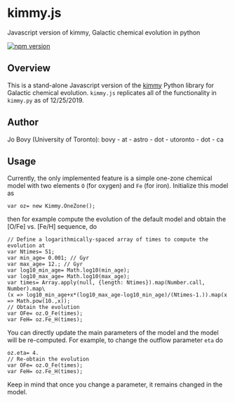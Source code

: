 # kimmy.js
Javascript version of kimmy, Galactic chemical evolution in python

[![npm version](https://badge.fury.io/js/%40jobovy%2Fkimmy.svg)](https://badge.fury.io/js/%40jobovy%2Fkimmy)

## Overview

This is a stand-alone Javascript version of the
[kimmy](https://github.com/jobovy/kimmy) Python library for Galactic
chemical evolution. ``kimmy.js`` replicates all of the functionality
in ``kimmy.py`` as of 12/25/2019.

## Author

Jo Bovy (University of Toronto): bovy - at - astro - dot - utoronto - dot - ca

## Usage

Currently, the only implemented feature is a simple one-zone chemical
model with two elements ``O`` (for oxygen) and ``Fe`` (for
iron). Initialize this model as
```
var oz= new Kimmy.OneZone();
```
then for example compute the evolution of the default model and obtain
the [O/Fe] vs. [Fe/H] sequence, do
```
// Define a logarithmically-spaced array of times to compute the evolution at
var Ntimes= 51;
var min_age= 0.001; // Gyr
var max_age= 12.; // Gyr
var log10_min_age= Math.log10(min_age);
var log10_max_age= Math.log10(max_age);
var times= Array.apply(null, {length: Ntimes}).map(Number.call, Number).map\
(x => log10_min_age+x*(log10_max_age-log10_min_age)/(Ntimes-1.)).map(x => Math.pow(10.,x));
// Obtain the evolution
var OFe= oz.O_Fe(times);
var FeH= oz.Fe_H(times);
```

You can directly update the main parameters of the model and the model
will be re-computed. For example, to change the outflow parameter
``eta`` do
```
oz.eta= 4.
// Re-obtain the evolution
var OFe= oz.O_Fe(times);
var FeH= oz.Fe_H(times);
```
Keep in mind that once you change a parameter, it remains changed in
the model.